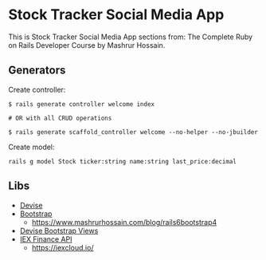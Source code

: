 # Stock Tracker Social Media App

This is Stock Tracker Social Media App sections from: The Complete Ruby on Rails Developer Course by Mashrur Hossain.

## Generators

Create controller:
```
$ rails generate controller welcome index

# OR with all CRUD operations

$ rails generate scaffold_controller welcome --no-helper --no-jbuilder
```

Create model:
```
rails g model Stock ticker:string name:string last_price:decimal
```

## Libs

- [Devise](https://github.com/heartcombo/devise#starting-with-rails)
- [Bootstrap](https://getbootstrap.com/)
  - https://www.mashrurhossain.com/blog/rails6bootstrap4
- [Devise Bootstrap Views](https://github.com/hisea/devise-bootstrap-views)
- [IEX Finance API](https://github.com/dblock/iex-ruby-client)
  - https://iexcloud.io/
